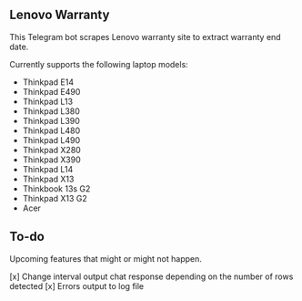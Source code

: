 ## Lenovo Warranty 

This Telegram bot scrapes Lenovo warranty site to extract warranty end date.

Currently supports the following laptop models:

- Thinkpad E14
- Thinkpad E490
- Thinkpad L13
- Thinkpad L380
- Thinkpad L390
- Thinkpad L480
- Thinkpad L490
- Thinkpad X280
- Thinkpad X390
- Thinkpad L14
- Thinkpad X13
- Thinkbook 13s G2
- Thinkpad X13 G2
- Acer

## To-do

Upcoming features that might or might not happen.

[x] Change interval output chat response depending on the number of rows detected
[x] Errors output to log file


